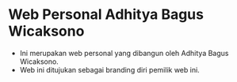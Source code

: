 # Web Personal Adhitya Bagus Wicaksono

* Ini merupakan web personal yang dibangun oleh Adhitya Bagus Wicaksono.
* Web ini ditujukan sebagai branding diri pemilik web ini.
